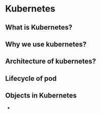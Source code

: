 # Kubernetes

## What is Kubernetes?
## Why we use kubernetes?
## Architecture of kubernetes?
## Lifecycle of pod

## Objects in Kubernetes
- 